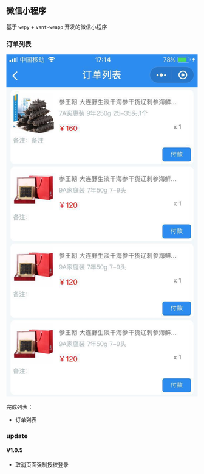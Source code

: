 ## 微信小程序

基于 `wepy` + `vant-weapp` 开发的微信小程序


### 订单列表

![订单列表](./doc/images/1061562750107_.pic.jpg)


完成列表：

* ~~订单列表~~

### update

#### V1.0.5
* 取消页面强制授权登录
